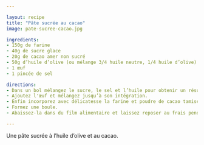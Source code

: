 ```yaml
---

layout: recipe
title: "Pâte sucrée au cacao"
image: pate-sucree-cacao.jpg

ingredients:
- 150g de farine
- 40g de sucre glace
- 20g de cacao amer non sucré
- 50g d’huile d’olive (ou mélange 3/4 huile neutre, 1/4 huile d’olive)
- 1 œuf
- 1 pincée de sel

directions:
- Dans un bol mélangez le sucre, le sel et l’huile pour obtenir un résultat bien lisse.
- Ajoutez l'œuf et mélangez jusqu’à son intégration.
- Enfin incorporez avec délicatesse la farine et poudre de cacao tamisées.
- Formez une boule. 
- Abaissez-la dans du film alimentaire et laissez reposer au frais pendant minimum 30 min afin que la pâte soit plus facile à travailler.

---
```


Une pâte sucrée à l’huile d’olive et au cacao.